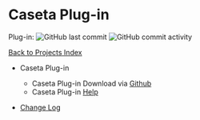 # Caseta Plug-in

Plug-in: ![GitHub last commit](https://img.shields.io/github/last-commit/rebel7580/Lutron-Caseta-Plugin-for-HomeVisionXL?style=plastic)
![GitHub commit activity](https://img.shields.io/github/commit-activity/m/rebel7580/Lutron-Caseta-Plug-in-For-HomeVisionXL?style=plastic)

[Back to Projects Index](/index)

* Caseta Plug-in
  * Caseta Plug-in Download via [Github](https://github.com/rebel7580/Lutron-Caseta-Plugin-for-HomeVisionXL)
  * Caseta Plug-in [Help](Caseta_Help)


* [Change Log](https://github.com/rebel7580/Lutron-Caseta-Plugin-for-HomeVisionXL/wiki/Change-Log)
